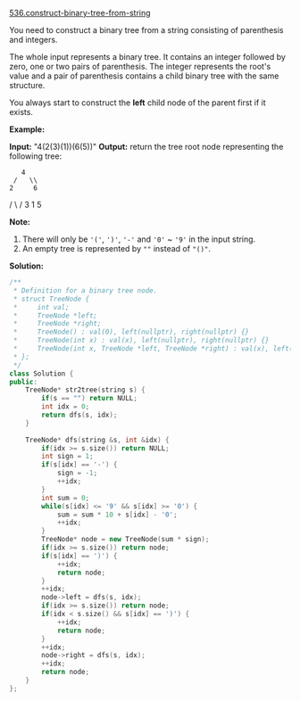 [536.construct-binary-tree-from-string](https://leetcode.com/problems/construct-binary-tree-from-string/)  

You need to construct a binary tree from a string consisting of parenthesis and integers.

The whole input represents a binary tree. It contains an integer followed by zero, one or two pairs of parenthesis. The integer represents the root's value and a pair of parenthesis contains a child binary tree with the same structure.

You always start to construct the **left** child node of the parent first if it exists.

**Example:**  

**Input:** "4(2(3)(1))(6(5))"
**Output:** return the tree root node representing the following tree:

       4
     /   \\
    2     6
   / \\   / 
  3   1 5   

**Note:**  

1.  There will only be `'('`, `')'`, `'-'` and `'0'` ~ `'9'` in the input string.
2.  An empty tree is represented by `""` instead of `"()"`.  



**Solution:**  

```cpp
/**
 * Definition for a binary tree node.
 * struct TreeNode {
 *     int val;
 *     TreeNode *left;
 *     TreeNode *right;
 *     TreeNode() : val(0), left(nullptr), right(nullptr) {}
 *     TreeNode(int x) : val(x), left(nullptr), right(nullptr) {}
 *     TreeNode(int x, TreeNode *left, TreeNode *right) : val(x), left(left), right(right) {}
 * };
 */
class Solution {
public:
    TreeNode* str2tree(string s) {
        if(s == "") return NULL;
        int idx = 0;
        return dfs(s, idx);
    }
    
    TreeNode* dfs(string &s, int &idx) {
        if(idx >= s.size()) return NULL;
        int sign = 1;
        if(s[idx] == '-') {
            sign = -1;
            ++idx;
        }
        int sum = 0;
        while(s[idx] <= '9' && s[idx] >= '0') {
            sum = sum * 10 + s[idx] - '0';
            ++idx;
        }
        TreeNode* node = new TreeNode(sum * sign);
        if(idx >= s.size()) return node;
        if(s[idx] == ')') {
            ++idx;
            return node;
        }
        ++idx;
        node->left = dfs(s, idx);
        if(idx >= s.size()) return node;
        if(idx < s.size() && s[idx] == ')') {
            ++idx;
            return node;
        }
        ++idx;
        node->right = dfs(s, idx);
        ++idx;
        return node;
    }
};
```
      
